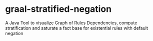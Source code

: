 # graal-stratified-negation
A Java Tool to visualize Graph of Rules Dependencies, compute stratification and saturate a fact base for existential rules with default negation
